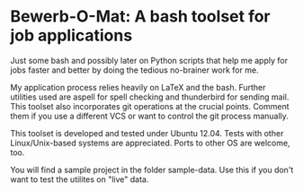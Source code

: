 # Bewerb-O-Mat: A bash toolset for job applications
Just some bash and possibly later on Python scripts that help me apply for jobs faster and better by doing the tedious no-brainer work for me.

My application process relies heavily on LaTeX and the bash. Further utilities used are aspell for spell checking and thunderbird for sending mail.
This toolset also incorporates git operations at the crucial points. Comment them if you use a different VCS or want to control the git process manually.

This toolset is developed and tested under Ubuntu 12.04. Tests with other Linux/Unix-based systems are appreciated. Ports to other OS are welcome, too.

You will find a sample project in the folder sample-data. Use this if you don't want to test the utilites on "live" data.
